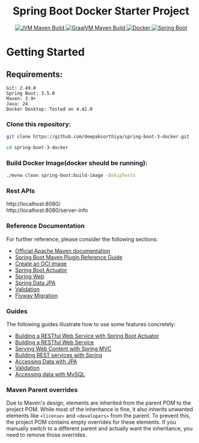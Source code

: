 <h1 style="text-align: center;">Spring Boot Docker Starter Project</h1>

<p style="text-align: center;">
  <a href="https://github.com/deepaksorthiya/spring-boot-3-docker/actions/workflows/maven-jvm-non-native-build.yml">
    <img src="https://github.com/deepaksorthiya/spring-boot-3-docker/actions/workflows/maven-jvm-non-native-build.yml/badge.svg" alt="JVM Maven Build"/>
  </a>  
<a href="https://github.com/deepaksorthiya/spring-boot-3-docker/actions/workflows/maven-graalvm-native-build.yml">
    <img src="https://github.com/deepaksorthiya/spring-boot-3-docker/actions/workflows/maven-graalvm-native-build.yml/badge.svg" alt="GraalVM Maven Build"/>
  </a>
  <a href="https://hub.docker.com/r/deepaksorthiya/spring-boot-3-docker">
    <img src="https://img.shields.io/docker/pulls/deepaksorthiya/spring-boot-3-docker" alt="Docker"/>
  </a>
  <a href="https://spring.io/projects/spring-boot">
    <img src="https://img.shields.io/badge/spring--boot-3.5.0-brightgreen?logo=springboot" alt="Spring Boot"/>
  </a>
</p>

# Getting Started

## Requirements:

```
Git: 2.49.0
Spring Boot: 3.5.0
Maven: 3.9+
Java: 24
Docker Desktop: Tested on 4.42.0
```

### Clone this repository:

```bash
git clone https://github.com/deepaksorthiya/spring-boot-3-docker.git
```

```bash
cd spring-boot-3-docker
```

### Build Docker Image(docker should be running):

```bash
./mvnw clean spring-boot:build-image -DskipTests
```

### Rest APIs

http://localhost:8080/ <br>
http://localhost:8080/server-info

### Reference Documentation

For further reference, please consider the following sections:

* [Official Apache Maven documentation](https://maven.apache.org/guides/index.html)
* [Spring Boot Maven Plugin Reference Guide](https://docs.spring.io/spring-boot/maven-plugin)
* [Create an OCI image](https://docs.spring.io/spring-boot/maven-plugin/build-image.html)
* [Spring Boot Actuator](https://docs.spring.io/spring-boot/reference/actuator/index.html)
* [Spring Web](https://docs.spring.io/spring-boot/reference/web/servlet.html)
* [Spring Data JPA](https://docs.spring.io/spring-boot/reference/data/sql.html#data.sql.jpa-and-spring-data)
* [Validation](https://docs.spring.io/spring-boot//io/validation.html)
* [Flyway Migration](https://docs.spring.io/spring-boot/how-to/data-initialization.html#howto.data-initialization.migration-tool.flyway)

### Guides

The following guides illustrate how to use some features concretely:

* [Building a RESTful Web Service with Spring Boot Actuator](https://spring.io/guides/gs/actuator-service/)
* [Building a RESTful Web Service](https://spring.io/guides/gs/rest-service/)
* [Serving Web Content with Spring MVC](https://spring.io/guides/gs/serving-web-content/)
* [Building REST services with Spring](https://spring.io/guides/tutorials/rest/)
* [Accessing Data with JPA](https://spring.io/guides/gs/accessing-data-jpa/)
* [Validation](https://spring.io/guides/gs/validating-form-input/)
* [Accessing data with MySQL](https://spring.io/guides/gs/accessing-data-mysql/)

### Maven Parent overrides

Due to Maven's design, elements are inherited from the parent POM to the project POM.
While most of the inheritance is fine, it also inherits unwanted elements like `<license>` and `<developers>` from the
parent.
To prevent this, the project POM contains empty overrides for these elements.
If you manually switch to a different parent and actually want the inheritance, you need to remove those overrides.

